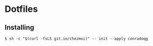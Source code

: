 # Dotfiles

## Installing

```console
$ sh -c "$(curl -fsLS git.io/chezmoi)" -- init --apply conradoqg
```
